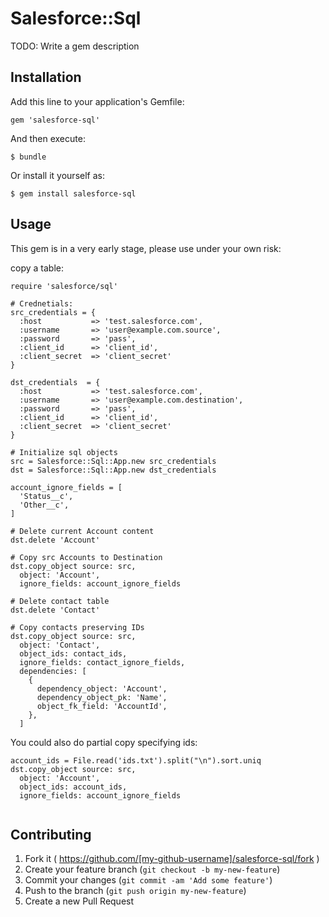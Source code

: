 # Salesforce::Sql

TODO: Write a gem description

## Installation

Add this line to your application's Gemfile:

    gem 'salesforce-sql'

And then execute:

    $ bundle

Or install it yourself as:

    $ gem install salesforce-sql

## Usage

This gem is in a very early stage, please use under your own risk:

copy a table:


```
require 'salesforce/sql'

# Crednetials:
src_credentials = {
  :host           => 'test.salesforce.com',
  :username       => 'user@example.com.source',
  :password       => 'pass',
  :client_id      => 'client_id',
  :client_secret  => 'client_secret'
}

dst_credentials  = {
  :host           => 'test.salesforce.com',
  :username       => 'user@example.com.destination',
  :password       => 'pass',
  :client_id      => 'client_id',
  :client_secret  => 'client_secret'
}

# Initialize sql objects
src = Salesforce::Sql::App.new src_credentials
dst = Salesforce::Sql::App.new dst_credentials

account_ignore_fields = [ 
  'Status__c',
  'Other__c',
]

# Delete current Account content
dst.delete 'Account'

# Copy src Accounts to Destination
dst.copy_object source: src, 
  object: 'Account',
  ignore_fields: account_ignore_fields

# Delete contact table
dst.delete 'Contact'

# Copy contacts preserving IDs
dst.copy_object source: src, 
  object: 'Contact',
  object_ids: contact_ids,
  ignore_fields: contact_ignore_fields,
  dependencies: [
    {
      dependency_object: 'Account',
      dependency_object_pk: 'Name',
      object_fk_field: 'AccountId',
    },
  ]

```

You could also do partial copy specifying ids:

```
account_ids = File.read('ids.txt').split("\n").sort.uniq
dst.copy_object source: src,
  object: 'Account',
  object_ids: account_ids,
  ignore_fields: account_ignore_fields


```

## Contributing

1. Fork it ( https://github.com/[my-github-username]/salesforce-sql/fork )
2. Create your feature branch (`git checkout -b my-new-feature`)
3. Commit your changes (`git commit -am 'Add some feature'`)
4. Push to the branch (`git push origin my-new-feature`)
5. Create a new Pull Request
